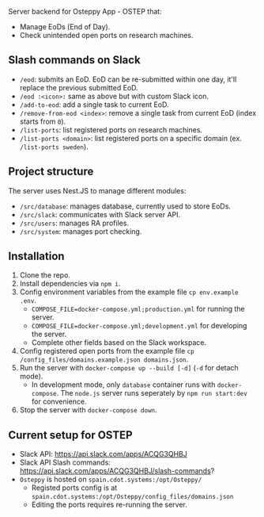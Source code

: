 Server backend for Osteppy App - OSTEP that:

- Manage EoDs (End of Day).
- Check unintended open ports on research machines.

## Slash commands on Slack

- `/eod`: submits an EoD. EoD can be re-submitted within one day, it'll replace the previous submitted EoD.
- `/eod :<icon>:` same as above but with custom Slack icon.
- `/add-to-eod`: add a single task to current EoD.
- `/remove-from-eod <index>`: remove a single task from current EoD (index starts from `0`).
- `/list-ports`: list registered ports on research machines.
- `/list-ports <domain>`: list registered ports on a specific domain (ex. `/list-ports sweden`).

## Project structure

The server uses Nest.JS to manage different modules:

- `/src/database`: manages database, currently used to store EoDs.
- `/src/slack`: communicates with Slack server API.
- `/src/users`: manages RA profiles.
- `/src/system`: manages port checking.

## Installation

1. Clone the repo.
1. Install dependencies via `npm i`.
1. Config environment variables from the example file `cp env.example .env`.
    - `COMPOSE_FILE=docker-compose.yml;production.yml` for running the server.
    - `COMPOSE_FILE=docker-compose.yml;development.yml` for developing the server.
    - Complete other fields based on the Slack workspace.
1. Config registered open ports from the example file `cp /config_files/domains.example.json domains.json`.
1. Run the server with `docker-compose up --build [-d]` (`-d` for detach mode).
    - In development mode, only `database` container runs with `docker-compose`. The `node.js` server runs seperately by `npm run start:dev` for convenience.
1. Stop the server with `docker-compose down`.

## Current setup for OSTEP

- Slack API: https://api.slack.com/apps/ACQG3QHBJ
- Slack API Slash commands: https://api.slack.com/apps/ACQG3QHBJ/slash-commands?
- `Osteppy` is hosted on `spain.cdot.systems:/opt/Osteppy/`
  - Registed ports config is at `spain.cdot.systems:/opt/Osteppy/config_files/domains.json`
  - Editing the ports requires re-running the server.
